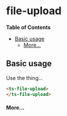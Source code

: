 <h1>file-upload</h1>


<!-- START doctoc generated TOC please keep comment here to allow auto update -->
<!-- DON'T EDIT THIS SECTION, INSTEAD RE-RUN doctoc TO UPDATE -->
**Table of Contents**

- [Basic usage](#basic-usage)
    - [More...](#more)

<!-- END doctoc generated TOC please keep comment here to allow auto update -->


## Basic usage

Use the thing...

```html
<ts-file-upload>
</ts-file-upload>
```

#### More...

